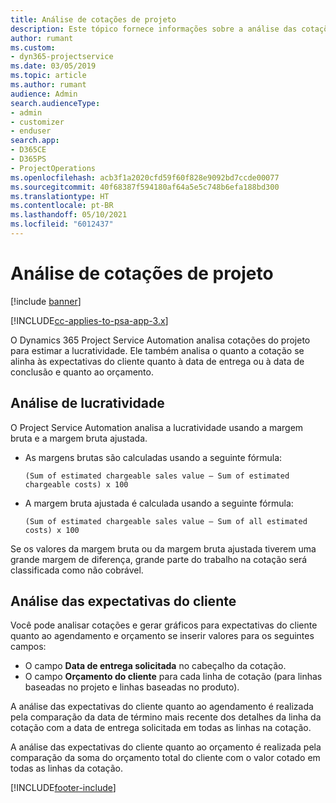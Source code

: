 ```yaml
---
title: Análise de cotações de projeto
description: Este tópico fornece informações sobre a análise das cotações do projeto.
author: rumant
ms.custom:
- dyn365-projectservice
ms.date: 03/05/2019
ms.topic: article
ms.author: rumant
audience: Admin
search.audienceType:
- admin
- customizer
- enduser
search.app:
- D365CE
- D365PS
- ProjectOperations
ms.openlocfilehash: acb3f1a2020cfd59f60f828e9092bd7ccde00077
ms.sourcegitcommit: 40f68387f594180af64a5e5c748b6efa188bd300
ms.translationtype: HT
ms.contentlocale: pt-BR
ms.lasthandoff: 05/10/2021
ms.locfileid: "6012437"
---
```

# <a name="analysis-of-project-quotes"></a>Análise de cotações de projeto

[!include [banner](../includes/psa-now-project-operations.md)]

[!INCLUDE[cc-applies-to-psa-app-3.x](../includes/cc-applies-to-psa-app-3x.md)]

O Dynamics 365 Project Service Automation analisa cotações do projeto para estimar a lucratividade. Ele também analisa o quanto a cotação se alinha às expectativas do cliente quanto à data de entrega ou à data de conclusão e quanto ao orçamento.

## <a name="profitability-analysis"></a>Análise de lucratividade

O Project Service Automation analisa a lucratividade usando a margem bruta e a margem bruta ajustada.

- As margens brutas são calculadas usando a seguinte fórmula:

  `
    (Sum of estimated chargeable sales value – Sum of estimated chargeable costs) x 100
  `
- A margem bruta ajustada é calculada usando a seguinte fórmula:

  `
    (Sum of estimated chargeable sales value – Sum of all estimated costs) x 100
  `

Se os valores da margem bruta ou da margem bruta ajustada tiverem uma grande margem de diferença, grande parte do trabalho na cotação será classificada como não cobrável.

## <a name="analysis-of-customer-expectations"></a>Análise das expectativas do cliente

Você pode analisar cotações e gerar gráficos para expectativas do cliente quanto ao agendamento e orçamento se inserir valores para os seguintes campos:

- O campo **Data de entrega solicitada** no cabeçalho da cotação.
- O campo **Orçamento do cliente** para cada linha de cotação (para linhas baseadas no projeto e linhas baseadas no produto).

A análise das expectativas do cliente quanto ao agendamento é realizada pela comparação da data de término mais recente dos detalhes da linha da cotação com a data de entrega solicitada em todas as linhas na cotação.

A análise das expectativas do cliente quanto ao orçamento é realizada pela comparação da soma do orçamento total do cliente com o valor cotado em todas as linhas da cotação.


[!INCLUDE[footer-include](../includes/footer-banner.md)]
